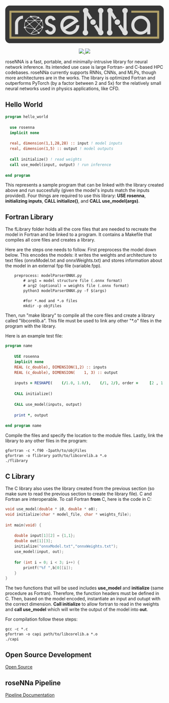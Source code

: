 <p align="center">
  <img src="doc/rosenna.png" alt="roseNNa banner" width="600"/></center>
</p>
<p align="center">
<a href="https://github.com/comp-physics/roseNNa/actions">
  <img src="https://github.com/comp-physics/roseNNa/actions/workflows/CI.yml/badge.svg" />
</a>
<a href="https://lbesson.mit-license.org/">
  <img src="https://img.shields.io/badge/License-MIT-blue.svg" />
</a>
</p>

roseNNA is a fast, portable, and minimally-intrusive library for neural network inference.
Its intended use case is large Fortran- and C-based HPC codebases. 
roseNNa currently supports RNNs, CNNs, and MLPs, though more architectures are in the works.
The library is optimized Fortran and outperforms PyTorch (by a factor between 2 and 5x) for the relatively small neural networks used in physics applications, like CFD.

## Hello World

``` fortran
program hello_world

  use rosenna
  implicit none

  real, dimension(1,1,28,28) :: input ! model inputs
  real, dimension(1,5) :: output ! model outputs

  call initialize() ! read weights
  call use_model(input, output) ! run inference

end program
```

This represents a sample program that can be linked with the library created above and run succesfully (given the model's inputs match the inputs provided). Four things are required to use this library: **USE rosenna**, **initializing inputs**, **CALL initialize()**, and **CALL use_model(args)**.

## **Fortran Library**
The fLibrary folder holds all the core files that are needed to recreate the model in Fortran and be linked to a program. It contains a Makefile that compiles all core files and creates a library.

Here are the steps one needs to follow. First preprocess the model down below. This encodes the models: it writes the weights and architecture to text files (onnxModel.txt and onnxWeights.txt) and stores information about the model in an external fpp file (variable.fpp).

```make
    preprocess: modelParserONNX.py
        # arg1 = model structure file (.onnx format)
        # arg2 (optional) = weights file (.onnx format)
        python3 modelParserONNX.py -f $(args)

        #for *.mod and *.o files
        mkdir -p objFiles
```
Then, run "make library" to compile all the core files and create a library called "libcorelib.a". This file must be used to link any other "*.o" files in the program with the library.

Here is an example test file:

``` fortran
program name

    USE rosenna
    implicit none
    REAL (c_double), DIMENSION(1,2) :: inputs
    REAL (c_double), DIMENSION(    1, 3) :: output

    inputs = RESHAPE(    (/1.0, 1.0/),    (/1, 2/), order =     [2 , 1 ])

    CALL initialize()

    CALL use_model(inputs, output)

    print *, output

end program name
```
Compile the files and specify the location to the module files. Lastly, link the library to any other files in the program:

``` shell
gfortran -c *.f90 -Ipath/to/objFiles
gfortran -o flibrary path/to/libcorelib.a *.o
./flibrary
```


## **C Library**
The C library also uses the library created from the previous section (so make sure to read the previous section to create the library file). C and Fortran are interoperable. To call Fortran **from** C, here is the code in C:

``` c
void use_model(double * i0, double * o0);
void initialize(char * model_file, char * weights_file);

int main(void) {

    double input[1][2] = {1,1};
    double out[1][3];
    initialize("onnxModel.txt","onnxWeights.txt");
    use_model(input, out);

    for (int i = 0; i < 3; i++) {
        printf("%f ",b[0][i]);
    }
}
```
The two functions that will be used includes **use_model** and **initialize** (same procedure as Fortran). Therefore, the function headers must be defined in C. Then, based on the model encoded, instantiate an input and outupt with the correct dimension. **Call initialize** to allow fortran to read in the weights and **call use_model** which will write the output of the model into **out**.

For compilation follow these steps:
``` shell
gcc -c *.c
gfortran -o capi path/to/libcorelib.a *.o
./capi
```



## **Open Source Development**
[Open Source](https://github.com/comp-physics/roseNNa/blob/develop/instructions/opensource.md)

## **roseNNa Pipeline**
[Pipeline Documentation](https://github.com/comp-physics/roseNNa/blob/develop/instructions/methodology.md)
